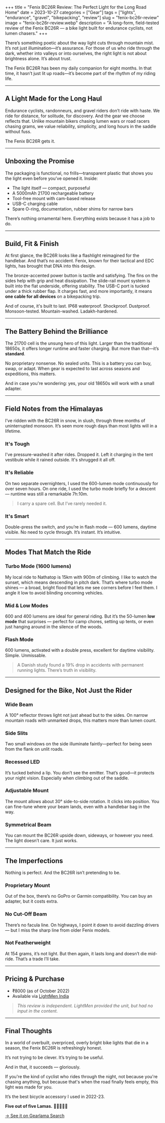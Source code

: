 +++
title = "Fenix BC26R Review: The Perfect Light for the Long Road Home"
date = 2023-10-27
categories = ["Gear"]
tags = ["lights", "endurance", "gravel", "bikepacking", "review"]
slug = "fenix-bc26r-review"
image = "fenix-bc26r-review.webp"
description = "A long-form, field-tested review of the Fenix BC26R — a bike light built for endurance cyclists, not lumen chasers."
+++

There’s something poetic about the way light cuts through mountain mist. It’s not just illumination—it’s assurance. For those of us who ride through the dark, whether into valleys or into ourselves, the right light is not about brightness alone. It’s about trust.

The Fenix BC26R has been my daily companion for eight months. In that time, it hasn’t just lit up roads—it’s become part of the rhythm of my riding life.

---

## A Light Made for the Long Haul

Endurance cyclists, randonneurs, and gravel riders don’t ride with haste. We ride for distance, for solitude, for discovery. And the gear we choose reflects that. Unlike mountain bikers chasing lumen wars or road racers chasing grams, we value reliability, simplicity, and long hours in the saddle without fuss.

The Fenix BC26R gets it.

---

## Unboxing the Promise

The packaging is functional, no frills—transparent plastic that shows you the light even before you’ve opened it. Inside:

- The light itself — compact, purposeful
- A 5000mAh 21700 rechargeable battery
- Tool-free mount with cam-based release
- USB-C charging cable
- Spare O-ring, documentation, rubber shims for narrow bars

There’s nothing ornamental here. Everything exists because it has a job to do.

---

## Build, Fit & Finish

At first glance, the BC26R looks like a flashlight reimagined for the handlebar. And that’s no accident. Fenix, known for their tactical and EDC lights, has brought that DNA into this design.

The bronze-accented power button is tactile and satisfying. The fins on the sides help with grip and heat dissipation. The slide-rail mount system is built into the flat underside, offering stability. The USB-C port is tucked under a thick rubber flap. It charges fast, and more importantly, it means **one cable for all devices** on a bikepacking trip. 

And of course, it's built to last. IP68 waterproof. Shockproof. Dustproof. Monsoon-tested. Mountain-washed. Ladakh-hardened.

---

## The Battery Behind the Brilliance

The 21700 cell is the unsung hero of this light. Larger than the traditional 18650s, it offers longer runtime and faster charging. But more than that—it’s **standard**.

No proprietary nonsense. No sealed units. This is a battery you can buy, swap, or adapt. When gear is expected to last across seasons and expeditions, this matters.

And in case you're wondering: yes, your old 18650s will work with a small adapter.

---

## Field Notes from the Himalayas

I’ve ridden with the BC26R in snow, in slush, through three months of uninterrupted monsoon. It’s seen more rough days than most lights will in a lifetime.

### It's Tough
I've pressure-washed it after rides. Dropped it. Left it charging in the tent vestibule while it rained outside. It's shrugged it all off.

### It's Reliable
On two separate overnighters, I used the 600-lumen mode continuously for over seven hours. On one ride, I used the turbo mode briefly for a descent — runtime was still a remarkable 7h:10m.

> I carry a spare cell. But I’ve rarely needed it.

### It's Smart
Double-press the switch, and you’re in flash mode — 600 lumens, daytime visible. No need to cycle through. It’s instant. It’s intuitive.

---

## Modes That Match the Ride

### Turbo Mode (1600 lumens)

My local ride to Nathatop is 15km with 900m of climbing. I like to watch the sunset, which means descending in pitch dark. That’s where turbo mode shines — a broad, bright flood that lets me see corners before I feel them. I angle it low to avoid blinding oncoming vehicles.

### Mid & Low Modes

600 and 400 lumens are ideal for general riding. But it’s the 50-lumen **low mode** that surprises — perfect for camp chores, setting up tents, or even just hanging around in the silence of the woods.

### Flash Mode

600 lumens, activated with a double press, excellent for daytime visibility. Simple. Unmissable.

> A Danish study found a 19% drop in accidents with permanent running lights. There’s truth in visibility.

---

## Designed for the Bike, Not Just the Rider

### Wide Beam
A 100° reflector throws light not just ahead but to the sides. On narrow mountain roads with unmarked drops, this matters more than lumen count.

### Side Slits
Two small windows on the side illuminate faintly—perfect for being seen from the flank on unlit roads.

### Recessed LED
It’s tucked behind a lip. You don’t see the emitter. That’s good—it protects your night vision. Especially when climbing out of the saddle.

### Adjustable Mount
The mount allows about 30° side-to-side rotation. It clicks into position. You can fine-tune where your beam lands, even with a handlebar bag in the way.

### Symmetrical Beam
You can mount the BC26R upside down, sideways, or however you need. The light doesn’t care. It just works.

---

## The Imperfections

Nothing is perfect. And the BC26R isn’t pretending to be.

### Proprietary Mount
Out of the box, there’s no GoPro or Garmin compatibility. You can buy an adapter, but it costs extra.

### No Cut-Off Beam
There’s no facula line. On highways, I point it down to avoid dazzling drivers — but I miss the sharp line from older Fenix models.

### Not Featherweight
At 154 grams, it’s not light. But then again, it lasts long and doesn’t die mid-ride. That’s a trade I’ll take.

---

## Pricing & Purchase

- ₹8000 (as of October 2022)
- Available via [LightMen India](https://lightmen.in)

> *This review is independent. LightMen provided the unit, but had no input in the content.*

---

## Final Thoughts

In a world of overbuilt, overpriced, overly bright bike lights that die in a season, the Fenix BC26R is refreshingly honest.

It’s not trying to be clever. It’s trying to be useful.

And in that, it succeeds — gloriously.

If you're the kind of cyclist who rides through the night, not because you're chasing anything, but because that's when the road finally feels empty, this light was made for you.

It’s the best bicycle accessory I used in 2022-23.

**Five out of five Lamas.** 🦙🦙🦙🦙🦙

[→ See it on Gearlama Search](https://gearlama.com/search?q=fenix+bc26r)
